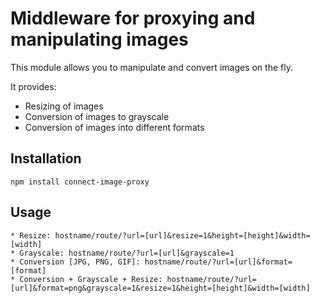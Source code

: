 # Middleware for proxying and manipulating images

This module allows you to manipulate and convert images on the fly.

It provides:

  * Resizing of images
  * Conversion of images to grayscale
  * Conversion of images into different formats


## Installation

    npm install connect-image-proxy


## Usage

    * Resize: hostname/route/?url=[url]&resize=1&height=[height]&width=[width]
    * Grayscale: hostname/route/?url=[url]&grayscale=1
    * Conversion [JPG, PNG, GIF]: hostname/route/?url=[url]&format=[format]
    * Conversion + Grayscale + Resize: hostname/route/?url=[url]&format=png&grayscale=1&resize=1&height=[height]&width=[width]

